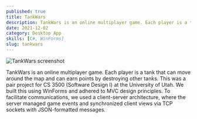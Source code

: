```yaml
---
published: true
title: TankWars
description: TankWars is an online multiplayer game. Each player is a tank that can move around the map and can earn points by destroying other tanks.
date: 2021-12-02
category: Desktop App
skills: [C#, WinForms]
slug: tankwars
---
```


![TankWars screenshot](/images/portfolio/TankWars.png)

TankWars is an online multiplayer game. Each player is a tank that can move around the map and can earn points by destroying other tanks. This was a pair project for CS 3500 (Software Design I) at the University of Utah. We built this using WinForms and adhered to MVC design principles. To facilitate communications, we used a client-server architecture, where the server managed game events and synchronized client views via TCP sockets with JSON-formatted messages.
